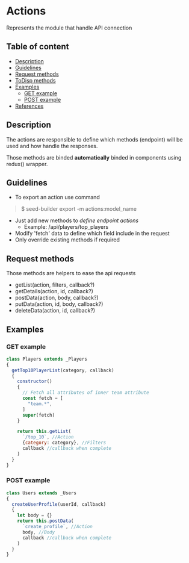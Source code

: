 # Actions

Represents the module that handle API connection

## Table of content

-  [Description](#description)
-  [Guidelines](#guidelines)
-  [Request methods](#request-methods)
-  [ToDisp methods](#todisp-methods)
-  [Examples](#example)
    -  [GET example](#get-example)
    -  [POST example](#post-example)
-  [References](#references)

## Description

The actions are responsible to define which methods (endpoint) will be used and how handle the responses.

Those methods are binded **automatically** binded in components using redux() wrapper.

## Guidelines

-  To export an action use command
  > $ seed-builder export -m actions:model_name
-  Just add new methods to *define endpoint actions*
    - Example: /api/players/top_players
-  Modify 'fetch' data to define which field include in the request
-  Only override existing methods if required

## Request methods

Those methods are helpers to ease the api requests
-  getList(action, filters, callback?)
-  getDetails(action, id, callback?)
-  postData(action, body, callback?)
-  putData(action, id, body, callback?)
-  deleteData(action, id, callback?)

## Examples

### GET example

```javascript
class Players extends _Players
{
  getTop10PlayerList(category, callback)
  {
    constructor()
    {
      // Fetch all attributes of inner team attribute
      const fetch = [
        "team.*",
      ]
      super(fetch)
    }

    return this.getList(
      `/top_10`, //Action
      {category: category}, //Filters
      callback //callback when complete
    )
  }
}
```

### POST example

```javascript
class Users extends _Users
{
  createUserProfile(userId, callback)
  {
    let body = {}
    return this.postData(
      `create_profile`, //Action
      body, //Body
      callback //callback when complete
    )
  }
}
```
